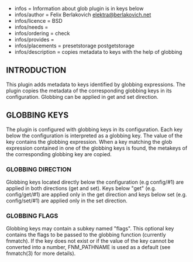 - infos = Information about glob plugin is in keys below
- infos/author = Felix Berlakovich <elektra@berlakovich.net>
- infos/licence = BSD
- infos/needs =
- infos/ordering = check
- infos/provides = 
- infos/placements = presetstorage postgetstorage
- infos/description = copies metadata to keys with the help of globbing

## INTRODUCTION ##

This plugin adds metadata to keys identified by globbing expressions. The plugin copies the metadata of the 
corresponding globbing keys in its configuration. Globbing can be applied in get and set direction.



## GLOBBING KEYS ##

The plugin is configured with globbing keys in its configuration. Each key below the configuration is
interpreted as a globbing key. The value of the key contains the globbing expression. When a key matching 
the glob expression contained in one of the globbing keys is found, the metakeys of the corresponding 
globbing key are copied.

### GLOBBING DIRECTION ###

Globbing keys located directly below the configuration (e.g config/#1) are applied in both directions
(get and set). Keys below "get" (e.g. config/get/#1) are applied only in the get direction and keys below set
(e.g. config/set/#1) are applied only in the set direction. 

### GLOBBING FLAGS ###

Globbing keys may contain a subkey named "flags". This optional key contains the flags to be passed to the
globbing function (currently fnmatch). If the key does not exist or if the value of the key cannot be
converted into a number, FNM_PATHNAME is used as a default (see fnmatch(3) for more details). 
 
